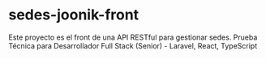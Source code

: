 # sedes-joonik-front
Este proyecto es el front de una API RESTful para gestionar sedes. Prueba Técnica para Desarrollador Full Stack (Senior) - Laravel, React, TypeScript
